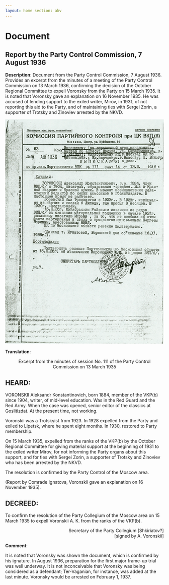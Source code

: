 ```yaml
---
layout: home section: akv
---
```


# Document

## Report by the Party Control Commission, 7 August 1936

**Description**: Document from the Party Control Commission, 7 August 1936. Provides an excerpt from the minutes of a
meeting of the Party Control Commission on 13 March 1936, confirming the decision of the October Regional Committee to
expell Voronsky from the Party on 15 March 1935. It is noted that Voronsky gave an explanation on 16 November 1935. He
was accused of lending support to the exiled writer, Mirov, in 1931, of not reporting this aid to the Party, and of
maintaining ties with Sergei Zorin, a supporter of Trotsky and Zinoviev arrested by the NKVD.

![](../Documents/KPK360807o.jpg)

**Translation**:
<div style="text-align: center">
	Excerpt from the minutes of session No. 111 of the Party Control Commission on 13 March 1935
</div>

## HEARD:

VORONSKII Aleksandr Konstantinovich, born 1884, member of the VKP(b) since 1904, writer,
of mid-level education. Was in the Red Guard and the Red Army. When the case was opened,
senior editor of the classics at Goslitizdat. At the present time, not working.

Voronskii was a Trotskyist from 1923. In 1928 expelled from the Party and exiled to Lipetsk,
where he spent eight months. In 1930, restored to Party membership.

On 15 March 1935, expelled from the ranks of the VKP(b) by the October Regional Committee for
giving material support at the beginning of 1931 to the exiled writer Mirov, for not informing
the Party organs about this support, and for ties with Sergei Zorin, a supporter of Trotsky
and Zinoviev who has been arrested by the NKVD.

The resolution is confirmed by the Party Control of the Moscow area.

(Report by Comrade Ignatova, Voronskii gave an explanation on 16 November 1935).

## DECREED:

To confirm the resolution of the Party Collegium of the Moscow area on 15 March 1935 to
expell Voronskii A. K. from the ranks of the VKP(b).

<div style="text-align: right">
Secretary of the Party Collegium [Shkiriatov?]
</div>


<div style="text-align: right">
[signed by A. Voronskii]
</div>  

**Comment**:
<div style="text-align: left">
It is noted that Voronsky was shown the document, which is confirmed by his 
ignature. In August 1936, preparation for the first major frame-up trial was well underway.
It is not inconceivable that Voronsky was being considered as a defendant; Ter-Vaganian,
for instance, was added at the last minute. Voronsky would be arrested on February 1, 1937.
</div>